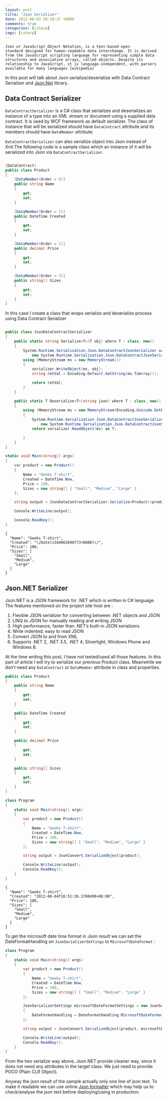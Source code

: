 ```yaml
---
layout: post
title: "Json Serializer"
date: 2012-08-03 20:10:27 +0800
comments: true
categories: [csharp]
tags: [csharp]
---
```


<code>Json or JavaScript Object Notation, is a text-based open standard designed for human-readable data interchange. It is derived from the JavaScript scripting language for representing simple data structures and associative arrays, called objects. Despite its relationship to JavaScript, it is language-independent, with parsers available for many languages [wikipedia]</code>

In this post will talk about Json serialize/deserialize with Data Contract Serializer and <a href="http://json.codeplex.com/">Json.Net</a> library.


<h2>Data Contract Serializer</h2>

<code>DataContractSerializer</code> is a C# class that serializes and deserializes an instance of a type into an XML stream or document using a supplied data contract. It is used by WCF framework as default serializer. The class of instance that will be serialized should have <code>DataContract</code> attribute and its members should have <code>DataMember</code> attribute.

<code>DataContractSerializer</code> can also serialize object into Json instead of Xml.The following code is a sample class which an instance of it will be serialized into Json via <code>DataContractSerializer</code>.

``` c# sample contract model

[DataContract]
public class Product
{
    [DataMember(Order = 0)]
    public string Name
    {
        get;
        set;
    }

    [DataMember(Order = 1)]
    public DateTime Created
    {
        get;
        set;
    }

    [DataMember(Order = 2)]
    public decimal Price
    {
        get;
        set;
    }

    [DataMember(Order = 3)]
    public string[] Sizes
    {
        get;
        set;
    }
}
```
In this case I create a class that wraps serialize and deserialize process using Data Contract Serializer

``` c# generic json serializer

public class JsonDataContractSerializer
{
    public static string Serialize<T>(T obj) where T : class, new()
    {
        System.Runtime.Serialization.Json.DataContractJsonSerializer serializer =
            new System.Runtime.Serialization.Json.DataContractJsonSerializer(obj.GetType());
        using (MemoryStream ms = new MemoryStream())
        {
            serializer.WriteObject(ms, obj);
            string retVal = Encoding.Default.GetString(ms.ToArray());

            return retVal;
        }
    }

    public static T Deserialize<T>(string json) where T : class, new()
    {
        using (MemoryStream ms = new MemoryStream(Encoding.Unicode.GetBytes(json)))
        {
            System.Runtime.Serialization.Json.DataContractJsonSerializer serializer =
                new System.Runtime.Serialization.Json.DataContractJsonSerializer(typeof(T));
            return serializer.ReadObject(ms) as T;

        }
    }
}
```


``` c# sample using it the JsonDataContractSerializer
static void Main(string[] args)
{
    var product = new Product()
    {
        Name = "Geeks T-shirt",
        Created = DateTime.Now,
        Price = 100,
        Sizes = new string[] { "Small", "Medium", "Large" }
    };

    string output = JsonDataContractSerializer.Serialize<Product>(product);

    Console.WriteLine(output);

    Console.ReadKey();
}
```

``` text output result
{
  "Name": "Geeks T-shirt",
  "Created": "\/Date(1344061690773+0800)\/",
  "Price": 100,
  "Sizes": [
    "Small",
    "Medium",
    "Large"
  ]
}
```

<h2>Json.NET Serializer</h2>
Json.NET is a JSON framework for .NET which is written in C# language. The features mentioned on the project site host are :

1. Flexible JSON serializer for converting between .NET objects and JSON
2. LINQ to JSON for manually reading and writing JSON
3. High performance, faster than .NET’s built-in JSON serializers
4. Write indented, easy to read JSON
5. Convert JSON to and from XML
6. Supports .NET 2, .NET 3.5, .NET 4, Silverlight, Windows Phone and Windows 8.

At the time writing this post, I have not tested/used all those features. In this part of article I will try to serialize our previous Product class. Meanwhile we don’t need any <code>DataContract</code> or <code>DataMember</code> attribute in class and properties.

``` c# poco
public class Product
{
    public string Name
    {
        get;
        set;
    }

    public DateTime Created
    {
        get;
        set;
    }

    public decimal Price
    {
        get;
        set;
    }

    public string[] Sizes
    {
        get;
        set;
    }
}
```

``` c# sample use json.net
class Program
{
    static void Main(string[] args)
    {
        var product = new Product()
        {
            Name = "Geeks T-shirt",
            Created = DateTime.Now,
            Price = 100,
            Sizes = new string[] { "Small", "Medium", "Large" }
        };

        string output = JsonConvert.SerializeObject(product);

        Console.WriteLine(output);
        Console.ReadKey();
    }
}
```

``` text output
{
  "Name": "Geeks T-shirt",
  "Created": "2012-08-04T16:51:26.1700499+08:00",
  "Price": 100,
  "Sizes": [
    "Small",
    "Medium",
    "Large"
  ]
}
```

To get the microsoft date time format in Json result we can set the DateFormatHandling on <code>JsonSerializerSettings</code> to <code>MicrosoftDateFormat</code> :

``` c# sample
class Program
{
    static void Main(string[] args)
    {
        var product = new Product()
        {
            Name = "Geeks T-shirt",
            Created = DateTime.Now,
            Price = 100,
            Sizes = new string[] { "Small", "Medium", "Large" }
        };

        JsonSerializerSettings microsoftDateFormatSettings = new JsonSerializerSettings
        {
            DateFormatHandling = DateFormatHandling.MicrosoftDateFormat
        };

        string output = JsonConvert.SerializeObject(product, microsoftDateFormatSettings);

        Console.WriteLine(output);
        Console.ReadKey();
    }
}
```
From the two serialize way above, Json.NET provide cleaner way, since it does not need any attributes in the target class. We just need to provide POCO (Plain CLR Object).

Anyway the json result of the sample actually only one line of json text. To make it readable we can use online <a href="http://jsonprettyprint.com/">Json formatter</a> which may help us to check/analyse the json text before deploying/using in production.
